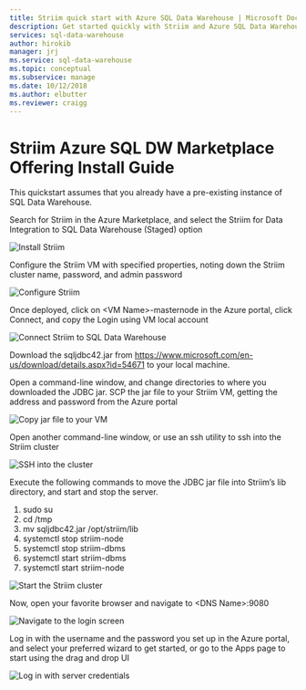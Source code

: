 ```yaml
---
title: Striim quick start with Azure SQL Data Warehouse | Microsoft Docs
description: Get started quickly with Striim and Azure SQL Data Warehouse.
services: sql-data-warehouse
author: hirokib
manager: jrj
ms.service: sql-data-warehouse
ms.topic: conceptual
ms.subservice: manage
ms.date: 10/12/2018
ms.author: elbutter
ms.reviewer: craigg
---
```


# Striim Azure SQL DW Marketplace Offering Install Guide

This quickstart assumes that you already have a pre-existing instance of SQL Data Warehouse.

Search for Striim in the Azure Marketplace, and select the Striim for Data Integration to SQL Data Warehouse (Staged) option 

![Install Striim][install]

Configure the Striim VM with specified properties, noting down the Striim cluster name, password, and admin password

![Configure Striim][configure]

Once deployed, click on \<VM Name>-masternode in the Azure portal, click Connect, and copy the Login using VM local account 

![Connect Striim to SQL Data Warehouse][connect]

Download the sqljdbc42.jar from <https://www.microsoft.com/en-us/download/details.aspx?id=54671> to your local machine. 

Open a command-line window, and change directories to where you downloaded the JDBC jar. SCP the jar file to your Striim VM, getting the address and password from the Azure portal

![Copy jar file to your VM][copy-jar]

Open another command-line window, or use an ssh utility to ssh into the Striim cluster

![SSH into the cluster][ssh]

Execute the following commands to move the JDBC jar file into Striim’s lib directory, and start and stop the server.

   1. sudo su
   2. cd /tmp
   3. mv sqljdbc42.jar /opt/striim/lib
   4. systemctl stop striim-node
   5. systemctl stop striim-dbms
   6. systemctl start striim-dbms
   7. systemctl start striim-node

![Start the Striim cluster][start-striim]

Now, open your favorite browser and navigate to \<DNS Name>:9080

![Navigate to the login screen][navigate]

Log in with the username and the password you set up in the Azure portal, and select your preferred wizard to get started, or go to the Apps page to start using the drag and drop UI

![Log in with server credentials][login]



[install]: ./media/striim-quickstart/install.png
[configure]: ./media/striim-quickstart/configure.png
[connect]:./media/striim-quickstart/connect.png
[copy-jar]:./media/striim-quickstart/copy-jar.png
[ssh]:./media/striim-quickstart/ssh.png
[start-striim]:./media/striim-quickstart/start-striim.png
[navigate]:./media/striim-quickstart/navigate.png
[login]:./media/striim-quickstart/login.png
